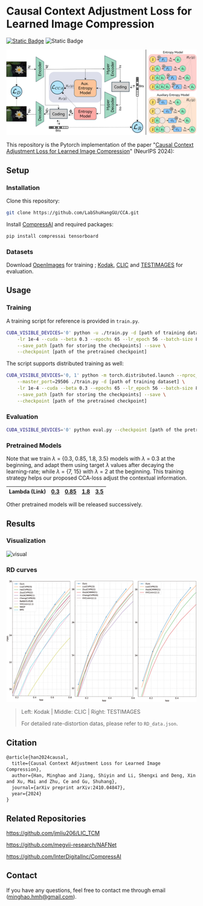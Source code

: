 # Causal Context Adjustment Loss for Learned Image Compression

[![Static Badge](https://img.shields.io/badge/arXiv_paper-2410.04847-b31b1b)](https://arxiv.org/abs/2410.04847)
![Static Badge](https://img.shields.io/badge/NeurIPS-2024-8A2BE2)

![network](materials/network.png)

This repository is the Pytorch implementation of the paper "[Causal Context Adjustment Loss for Learned Image Compression](https://arxiv.org/abs/2410.04847)" (NeurIPS 2024):

## Setup

### Installation

Clone this repository:

```bash
git clone https://github.com/LabShuHangGU/CCA.git
```

Install [CompressAI](https://github.com/InterDigitalInc/CompressAI) and required packages:

```bash
pip install compressai tensorboard
```

### Datasets

Download [OpenImages](https://github.com/openimages) for training ; [Kodak](https://r0k.us/graphics/kodak/), [CLIC](https://www.compression.cc/) and [TESTIMAGES](https://testimages.org/) for evaluation.

## Usage

### Training

A training script for reference is provided in `train.py`.

```bash
CUDA_VISIBLE_DEVICES='0' python -u ./train.py -d [path of training dataset] \
    -lr 1e-4 --cuda --beta 0.3 --epochs 65 --lr_epoch 56 --batch-size 8 \
    --save_path [path for storing the checkpoints] --save \
    --checkpoint [path of the pretrained checkpoint]
```

The script supports distributed training as well:

```bash
CUDA_VISIBLE_DEVICES='0, 1' python -m torch.distributed.launch --nproc_per_node=[the number of nodes] \
	--master_port=29506 ./train.py -d [path of training dataset] \
    -lr 1e-4 --cuda --beta 0.3 --epochs 65 --lr_epoch 56 --batch-size 8 \
    --save_path [path for storing the checkpoints] --save \
    --checkpoint [path of the pretrained checkpoint]
```

### Evaluation

```bash
CUDA_VISIBLE_DEVICES='0' python eval.py --checkpoint [path of the pretrained checkpoint] --data [path of test dataset] --cuda
```

### Pretrained Models

Note that we train $\lambda$ = {0.3, 0.85, 1.8, 3.5} models with $\lambda$ = 0.3 at the beginning, and adapt them using target
$\lambda$ values after decaying the learning-rate; while $\lambda$ = {7, 15} with $\lambda$ = 2 at the beginning. This training strategy helps our proposed CCA-loss adjust the contextual information.

| Lambda (Link) | [0.3](https://drive.google.com/file/d/1gAUvZKKzlh0Tuo22kTMIxNmUZlXogpRO/view?usp=drive_link) | [0.85](https://drive.google.com/file/d/1K3veWSXFtANS71LY-ksiMXiNjIqL_mL1/view?usp=drive_link) | [1.8](https://drive.google.com/file/d/17KRA3NYxuNyszhIIR9HGC0ODPx9HcDyB/view?usp=sharing) | [3.5](https://drive.google.com/file/d/1gION784PtjcxAzIgdb-eSjhuZkeG9z_l/view?usp=sharing) |
| ------------- | ------------------------------------------------------------ | ------------------------------------------------------------ | ------------------------------------------------------------ | ------------------------------------------------------------ |

Other pretrained models will be released successively.

## Results

### Visualization

![visual](materials/visual.png)

### RD curves

![RDcurve](materials/RDcurve.png)

> Left: Kodak | Middle: CLIC | Right: TESTIMAGES
>
> For detailed rate-distortion datas, please refer to `RD_data.json`.

## Citation

```
@article{han2024causal,
  title={Causal Context Adjustment Loss for Learned Image Compression},
  author={Han, Minghao and Jiang, Shiyin and Li, Shengxi and Deng, Xin and Xu, Mai and Zhu, Ce and Gu, Shuhang},
  journal={arXiv preprint arXiv:2410.04847},
  year={2024}
}
```

## Related Repositories

https://github.com/jmliu206/LIC_TCM

https://github.com/megvii-research/NAFNet

https://github.com/InterDigitalInc/CompressAI

## Contact

If you have any questions, feel free to contact me through email ([minghao.hmh@gmail.com](mailto:minghao.hmh@gmail.com)).

